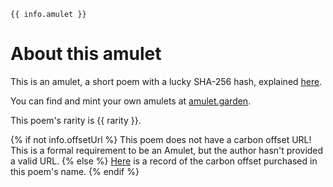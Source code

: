 ```
{{ info.amulet }}
```

# About this amulet
This is an amulet, a short poem with a lucky SHA-256 hash, explained [here](https://text.bargains/).

You can find and mint your own amulets at [amulet.garden](https://at.amulet.garden/).

This poem's rarity is {{ rarity }}.

{% if not info.offsetUrl %}
This poem does not have a carbon offset URL! This is a formal requirement to be an Amulet, but the author hasn't provided a valid URL.
{% else %}
[Here]({{info.offsetUrl|mdescape}}) is a record of the carbon offset purchased in this poem's name.
{% endif %}